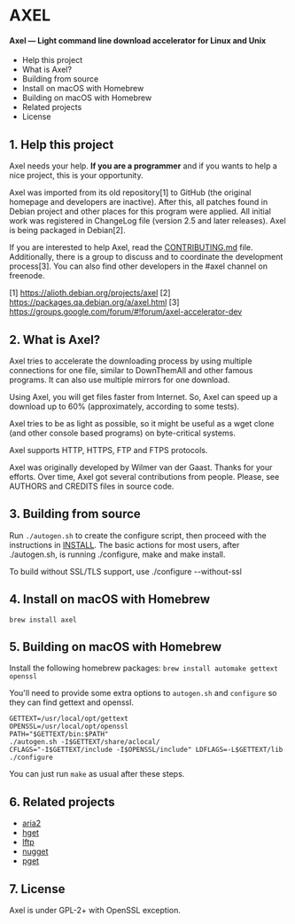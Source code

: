 # AXEL

#### Axel — Light command line download accelerator for Linux and Unix

* Help this project
* What is Axel?
* Building from source
* Install on macOS with Homebrew
* Building on macOS with Homebrew
* Related projects
* License

## 1. Help this project ##

Axel needs your help. **If you are a programmer** and if you wants to
help a nice project, this is your opportunity.

Axel was imported from its old repository[1] to GitHub (the original
homepage and developers are inactive). After this, all patches found
in Debian project and other places for this program were applied. All
initial work was registered in ChangeLog file (version 2.5 and later
releases). Axel is being packaged in Debian[2].

If you are interested to help Axel, read the [CONTRIBUTING.md](CONTRIBUTING.md) file.
Additionally, there is a group to discuss and to coordinate the
development process[3]. You can also find other developers in the
#axel channel on freenode.

[1] https://alioth.debian.org/projects/axel
[2] https://packages.qa.debian.org/a/axel.html
[3] https://groups.google.com/forum/#!forum/axel-accelerator-dev

## 2. What is Axel? ##

Axel tries to accelerate the downloading process by using multiple
connections for one file, similar to DownThemAll and other famous
programs. It can also use multiple mirrors for one download.

Using Axel, you will get files faster from Internet. So, Axel can
speed up a download up to 60% (approximately, according to some tests).

Axel tries to be as light as possible, so it might be useful as a
wget clone (and other console based programs) on byte-critical systems.

Axel supports HTTP, HTTPS, FTP and FTPS protocols.

Axel was originally developed by Wilmer van der Gaast. Thanks for your
efforts. Over time, Axel got several contributions from people. Please,
see AUTHORS and CREDITS files in source code.

## 3. Building from source ##

Run `./autogen.sh` to create the configure script, then proceed with the
instructions in [INSTALL](INSTALL). The basic actions for most users,
after ./autogen.sh, is running ./configure, make and make install.

To build without SSL/TLS support, use ./configure --without-ssl

## 4. Install on macOS with Homebrew ##

    brew install axel

## 5. Building on macOS with Homebrew ##

Install the following homebrew packages: `brew install automake gettext openssl`

You'll need to provide some extra options to `autogen.sh` and `configure`
so they can find gettext and openssl.

```shell
GETTEXT=/usr/local/opt/gettext
OPENSSL=/usr/local/opt/openssl
PATH="$GETTEXT/bin:$PATH"
./autogen.sh -I$GETTEXT/share/aclocal/
CFLAGS="-I$GETTEXT/include -I$OPENSSL/include" LDFLAGS=-L$GETTEXT/lib ./configure
```

You can just run `make` as usual after these steps.

## 6. Related projects ##

* [aria2](https://github.com/aria2/aria2)
* [hget](https://github.com/huydx/hget)
* [lftp](https://github.com/lavv17/lftp)
* [nugget](https://github.com/maxogden/nugget)
* [pget](https://github.com/Code-Hex/pget)

## 7. License ##

Axel is under GPL-2+ with OpenSSL exception.
